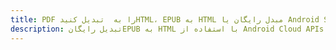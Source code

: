 ---title: PDF را به  تبدیل کنیدHTML، EPUB به HTML مبدل رایگان یا Android SDKdescription: تبدیل رایگانEPUB به HTML با استفاده از Android Cloud APIs & SDK همچنین اسناد PDF را در Cloud ایجاد، ویرایش و رندر کنید.---